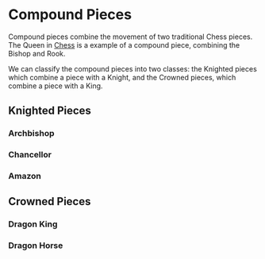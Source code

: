# Compound Pieces

Compound pieces combine the movement of two traditional Chess pieces.
The Queen in [Chess](chess.html) is a example of a compound piece,
combining the Bishop and Rook.

We can classify the compound pieces into two classes: the Knighted
pieces which combine a piece with a Knight, and the Crowned pieces,
which combine a piece with a King.

## Knighted Pieces

### Archbishop

### Chancellor

### Amazon

<div class            = "trapped"
     data-name        = "knighted"
     data-piece-names = "archbishop,chancellor,amazon"> 
</div>  

## Crowned Pieces

### Dragon King

### Dragon Horse

<div class            = "trapped"
     data-name        = "crowned"
     data-piece-names = "dragon_king,dragon_horse"
</div>  
